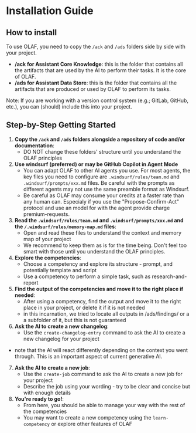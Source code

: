 # Installation Guide

## How to install
To use OLAF, you need to copy the `/ack` and `/ads` folders side by side with your project.

- **/ack for Assistant Core Knowledge**: this is the folder that contains all the artifacts that are used by the AI to perform their tasks. It is the core of OLAF.
- **/ads for Assistant Data Store**: this is the folder that contains all the artifacts that are produced or used by OLAF to perform its tasks.

Note: If you are working with a version control system (e.g.; GitLab, GitHub, etc.), you can (should) include this into your project.

## Step-by-Step Getting Started

1. **Copy the `/ack` and `/ads` folders alongside a repository of code and/or documentation**:
	* DO NOT change these folders' structure until you understand the OLAF principles
2. **Use windsurf (preferred) or may be GitHub Copilot in Agent Mode**
	*  You can adapt OLAF to other AI agents you use. For most agents, the key files you need to configure are `.windsurf/rules/team.md` and `.windsurf/prompts/xxx.md` files. Be careful with the prompts as different agents may not use the same preamble format as Windsurf.
	* Be careful as OLAF may consume your credits at a faster rate than any human can. Especialy if you use the "Propose-Confirm-Act" protocol and use an model for with the agent provide charge premium-requests.
3. **Read the `.windsurf/rules/team.md` and `.windsurf/prompts/xxx.md` and the `/.windsurf/rules/memory-map.md` files**:
	* Open and read these files to understand the context and memory map of your project
	* We recommend to keep them as is for the time being. Don't feel too smart with those until you understand the OLAF principles.
4. **Explore the competencies**:
	* Choose a competency and explore its structure - prompt, and potentially template and script
	* Use a competency to perform a simple task, such as research-and-report
5. **Find the output of the competencies and move it to the right place if needed**:
	* After using a competency, find the output and move it to the right place in your project, or delete it if it is not needed
	* in this incarnation, we tried to locate all outputs in /ads/findings/ or a a subfolder of it, but this is not guaranteed
6. **Ask the AI to create a new changelog**:
	* Use the `create-changelog-entry` command to ask the AI to create a new changelog for your project
  * note that the AI will react differently depending on the context you went through. This is an important aspect of current generative AI.
7. **Ask the AI to create a new job**:
	* Use the `create-job` command to ask the AI to create a new job for your project
	* Describe the job using your wording - try to be clear and concise but with enough details
8. **You're ready to go!**:
	* From here, you should be able to manage your way with the rest of the competencies
	* You may want to create a new competency using the `learn-competency` or explore other features of OLAF
